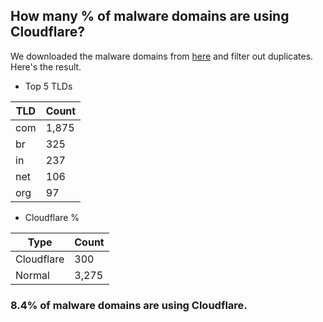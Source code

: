 ## How many % of malware domains are using Cloudflare?


We downloaded the malware domains from [here](https://urlhaus.abuse.ch) and filter out duplicates.
Here's the result.


[//]: # (start replacement)


- Top 5 TLDs

| TLD | Count |
| --- | --- |
| com | 1,875 |
| br | 325 |
| in | 237 |
| net | 106 |
| org | 97 |


- Cloudflare %

| Type | Count |
| --- | --- |
| Cloudflare | 300 |
| Normal | 3,275 |


### 8.4% of malware domains are using Cloudflare.